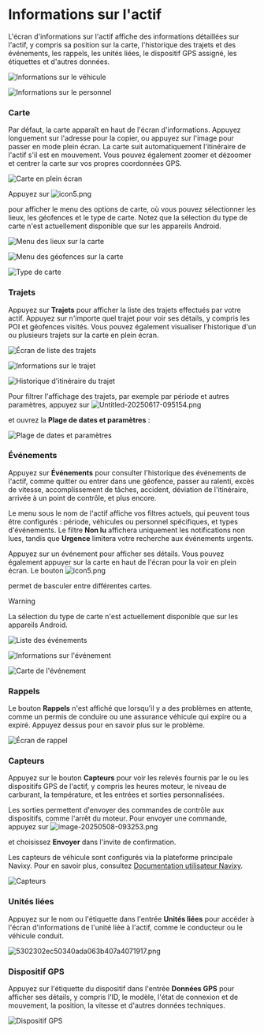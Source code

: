 # Informations sur l'actif

L'écran d'informations sur l'actif affiche des informations détaillées sur l'actif, y compris sa position sur la carte, l'historique des trajets et des événements, les rappels, les unités liées, le dispositif GPS assigné, les étiquettes et d'autres données.

![Informations sur le véhicule](attachments/551676d214fb4659a3e59939849d5c97.png)

![Informations sur le personnel](attachments/f47acd75b5b04111a0ce882f7b2909af.png)

### Carte

Par défaut, la carte apparaît en haut de l'écran d'informations. Appuyez longuement sur l'adresse pour la copier, ou appuyez sur l'image pour passer en mode plein écran. La carte suit automatiquement l'itinéraire de l'actif s'il est en mouvement. Vous pouvez également zoomer et dézoomer et centrer la carte sur vos propres coordonnées GPS.

![Carte en plein écran](attachments/f2d971e5f530441b945b6e753524de89.jpg)

Appuyez sur ![icon5.png](attachments/72b55e8f-c207-46df-bb7b-df4900c1db13)

 pour afficher le menu des options de carte, où vous pouvez sélectionner les lieux, les géofences et le type de carte. Notez que la sélection du type de carte n'est actuellement disponible que sur les appareils Android.

![Menu des lieux sur la carte](attachments/a561a2bf3c194cb7931c9e1d89751813.jpg)

![Menu des géofences sur la carte](attachments/bd900d2635794c3ba7ecdbc7c83769f2.jpg)

![Type de carte](attachments/3ce7aa40577e4d459dd5cd0a0f03034f.jpg)

### Trajets

Appuyez sur **Trajets** pour afficher la liste des trajets effectués par votre actif. Appuyez sur n'importe quel trajet pour voir ses détails, y compris les POI et géofences visités. Vous pouvez également visualiser l'historique d'un ou plusieurs trajets sur la carte en plein écran.

![Écran de liste des trajets](attachments/85a1dfbfcd1d4c7e8fec04f92abcfa55.jpg)

![Informations sur le trajet](attachments/e38de7872c5c4645ac7a7a0bb46cc3b8.jpg)

![Historique d'itinéraire du trajet](attachments/b04d365a2668461c9ff7a3f93fe6204a.jpg)

Pour filtrer l'affichage des trajets, par exemple par période et autres paramètres, appuyez sur ![Untitled-20250617-095154.png](attachments/Untitled-20250617-095154.png)

 et ouvrez la **Plage de dates et paramètres** :

![Plage de dates et paramètres](attachments/a7e0f348c9ee47cd9bb9b8c10e9f1b66.png)

### Événements

Appuyez sur **Événements** pour consulter l'historique des événements de l'actif, comme quitter ou entrer dans une géofence, passer au ralenti, excès de vitesse, accomplissement de tâches, accident, déviation de l'itinéraire, arrivée à un point de contrôle, et plus encore.

Le menu sous le nom de l'actif affiche vos filtres actuels, qui peuvent tous être configurés : période, véhicules ou personnel spécifiques, et types d'événements. Le filtre **Non lu** affichera uniquement les notifications non lues, tandis que **Urgence** limitera votre recherche aux événements urgents.

Appuyez sur un événement pour afficher ses détails. Vous pouvez également appuyer sur la carte en haut de l'écran pour la voir en plein écran. Le bouton ![icon5.png](attachments/72b55e8f-c207-46df-bb7b-df4900c1db13)

 permet de basculer entre différentes cartes.

> [!WARNING]
> La sélection du type de carte n'est actuellement disponible que sur les appareils Android.

![Liste des événements](attachments/c0e018a6b602497eb7884a5bea94a053.png)

![Informations sur l'événement](attachments/0316e16ff3354a97b875d5c583726cad.png)

![Carte de l'événement](attachments/3392a24aac5243459d9c5f686a5b1465.jpg)

### Rappels

Le bouton **Rappels** n'est affiché que lorsqu'il y a des problèmes en attente, comme un permis de conduire ou une assurance véhicule qui expire ou a expiré. Appuyez dessus pour en savoir plus sur le problème.

![Écran de rappel](attachments/3161eec318e043cab784c90139793b9b.jpg)

### Capteurs

Appuyez sur le bouton **Capteurs** pour voir les relevés fournis par le ou les dispositifs GPS de l'actif, y compris les heures moteur, le niveau de carburant, la température, et les entrées et sorties personnalisées.

Les sorties permettent d'envoyer des commandes de contrôle aux dispositifs, comme l'arrêt du moteur. Pour envoyer une commande, appuyez sur ![image-20250508-093253.png](attachments/image-20250508-093253.png)

 et choisissez **Envoyer** dans l'invite de confirmation.

Les capteurs de véhicule sont configurés via la plateforme principale Navixy. Pour en savoir plus, consultez [Documentation utilisateur Navixy](https://squaregps.atlassian.net/wiki/spaces/UDOCFR/pages/3027440703/Capteurs+pour+v+hicules?atlOrigin=eyJpIjoiNmEzMjMzOTc5OWExNGNlZDk0YmUxODI3YmFjNTQ5NzYiLCJwIjoiYyJ9).

![Capteurs](attachments/df4c7552484b41b881b90c968df82039.png)

### Unités liées

Appuyez sur le nom ou l'étiquette dans l'entrée **Unités liées** pour accéder à l'écran d'informations de l'unité liée à l'actif, comme le conducteur ou le véhicule conduit.

![5302302ec50340ada063b407a4071917.png](attachments/5302302ec50340ada063b407a4071917.png)

### Dispositif GPS

Appuyez sur l'étiquette du dispositif dans l'entrée **Données GPS** pour afficher ses détails, y compris l'ID, le modèle, l'état de connexion et de mouvement, la position, la vitesse et d'autres données techniques.

![Dispositif GPS](attachments/d45da96d9c1e447782d8a832dd461023.jpg)